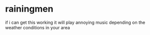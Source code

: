 # rainingmen
if i can get this working it will play annoying music depending on the weather conditions in your area
